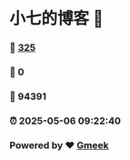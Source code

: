 # 小七的博客 :link:  
### :page_facing_up: [325](/tag.html) 
### :speech_balloon: 0 
### :hibiscus: 94391 
### :alarm_clock: 2025-05-06 09:22:40 
### Powered by :heart: [Gmeek](https://github.com/Meekdai/Gmeek)
